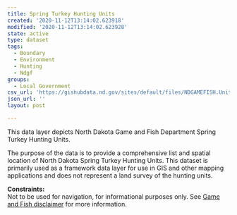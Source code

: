 ```yaml
---
title: Spring Turkey Hunting Units
created: '2020-11-12T13:14:02.623918'
modified: '2020-11-12T13:14:02.623928'
state: active
type: dataset
tags:
  - Boundary
  - Environment
  - Hunting
  - Ndgf
groups:
  - Local Government
csv_url: 'https://gishubdata.nd.gov/sites/default/files/NDGAMEFISH.Unit_TurkeySpring.csv'
json_url: ''
layout: post

---
```

<p>This data layer depicts North Dakota Game and Fish Department Spring Turkey Hunting Units.</p>
<p>The purpose of the data is to provide a comprehensive list and spatial location of North Dakota Spring Turkey Hunting Units. This dataset is primarily used as a framework data layer for use in GIS and other mapping applications and does not represent a land survey of the hunting units.</p>
<p><strong>Constraints:</strong><br />
Not to be used for navigation, for informational purposes only. See <a href="/game-and-fish-department-disclaimer">Game and Fish disclaimer</a> for more information.</p>

